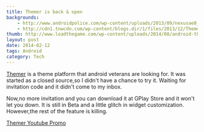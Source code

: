 ```yaml
---
title: Themer is back & open
backgrounds:
    - http://www.androidpolice.com/wp-content/uploads/2013/09/nexusae0_T1.jpg
    - http://cdn1.tnwcdn.com/wp-content/blogs.dir/1/files/2013/12/Themer.jpg
thumb: http://www.loadthegame.com/wp-content/uploads/2014/08/android-themer.jpg
layout: post
date: 2014-02-12
tags: Android
category: Tech
---
```


<a href="http://themerapp.com/" target="_blank">Themer</a> is a theme platform that android veterans are looking for. It was started as a closed source,so I didn't have a chance to try it. 
Waiting for invitation code and it didn't come to my inbox. 

Now,no more invitation and you can download it at GPlay Store and it won't let you down. It is still in Beta and a little glitch in widget customization. However,the rest of the feature is killing.

<a href="https://www.youtube.com/watch?v=jKfnzawQFYU" target="_blank"> Themer Youtube Promo</a> 


